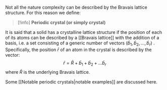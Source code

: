 Not all the nature complexity can be described by the Bravais lattice structure.
For this reason we define:

>[!info] **Periodic crystal (or simply crystal)**
>
It is said that a solid has a crystalline lattice structure if the position of each of its atoms can be described by a [[Bravais lattice]] with the addition of a basis, i.e. a set consisting of a generic number of vectors $(\bar{b}_1,\bar{b}_2, \dots, \bar{b}_r)$ . Specifically, the position $\bar{r}$ of an atom in the crystal is described by the vector: $$\bar{r} = \bar{R} + \bar{b}_1+\bar{b}_2 + \dots \bar{b}_r$$ where $\bar{R}$ is the underlying Bravais lattice.

Some [[Notable periodic crystals|notable examples]] are discussed here.

